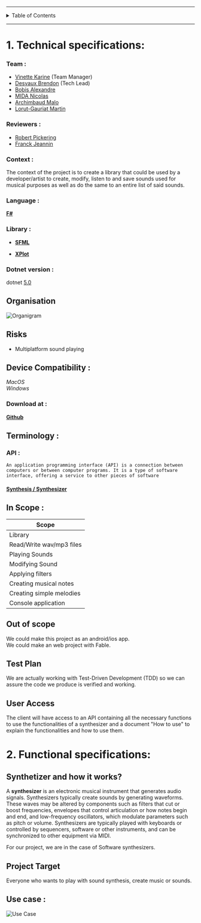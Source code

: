 
---

<details>
<summary>Table of Contents</summary>

1. [`Technical specifications`](#1-Technical-specifications)
2. [`Functional specifications`](#2-Functional-specifications)
</details>

---

# 1. Technical specifications:

 
### Team :

 - [Vinette Karine](https://github.com/KarineVinette) (Team Manager)
 - [Desvaux Brendon](https://github.com/BrendonDesvaux) (Tech Lead)
 - [Bobis Alexandre](https://github.com/AlexandreBobis)
 - [MIDA Nicolas](https://github.com/Nicolas-Mida)
 - [Archimbaud Malo](https://github.com/Malo-Archimbaud)
 - [Lorut-Gauriat Martin](https://github.com/MartinLorutGauriat)

### Reviewers :

 - [Robert Pickering](https://github.com/robertpi)
 - [Franck Jeannin](https://github.com/frje)

 

### Context :

The context of the project is to create a library that could be used by a developer/artist to create, modify, listen to and save sounds used for musical purposes as well as do the same to an entire list of said sounds.  

### Language :

[**F#**](https://fsharp.org/)

### Library :

 - [**SFML**](https://www.sfml-dev.org/index.php)  
  
 - [**XPlot**](https://fslab.org/XPlot)

### Dotnet version :

dotnet [5.0](https://dotnet.microsoft.com/en-us/download/dotnet/5.0)

## Organisation
![Organigram](https://github.com/KarineVinette/ALGOSUP_2022_Project_3_C/blob/main/documents/Orga.png?raw=true)

## Risks

-   Multiplatform sound playing

## Device Compatibility :

_MacOS_  
_Windows_

### Download at :

[**Github**](https://github.com/KarineVinette/ALGOSUP_2022_Project_3_C)

## Terminology :

### API :

```
An application programming interface (API) is a connection between computers or between computer programs. It is a type of software interface, offering a service to other pieces of software

```

#### [Synthesis / Synthesizer](https://en.wikipedia.org/wiki/Synthesizer)



## In Scope :


|           Scope          |
|--------------------------|
| Library                  |
| Read/Write wav/mp3 files |
| Playing Sounds           |
| Modifying Sound          |
| Applying filters         |
| Creating musical notes   |
| Creating simple melodies |
| Console application      |



## Out of scope

We could make this project as an android/ios app.<br>
We could make an web project with Fable.

## Test Plan

We are actually working with Test-Driven Development (TDD) so we can assure the code we produce is verified and working.

## User Access

The client will have access to an API containing all the necessary functions to use the functionalities of a synthesizer and a document "How to use" to explain the functionalities and how to use them.

# 2. Functional specifications:

## Synthetizer and how it works?

A **synthesizer** is an electronic musical instrument that generates audio signals. Synthesizers typically create sounds by generating waveforms. These waves may be altered by components such as filters that cut or boost frequencies, envelopes that control articulation or how notes begin and end, and low-frequency oscillators, which modulate parameters such as pitch or volume. Synthesizers are typically played with keyboards or controlled by sequencers, software or other instruments, and can be synchronized to other equipment via MIDI.

For our project, we are in the case of Software synthesizers.

## Project Target

Everyone who wants to play with sound synthesis, create music or sounds.

## Use case :
![Use Case](https://github.com/KarineVinette/ALGOSUP_2022_Project_3_C/blob/main/documents/UseCase.png?raw=true)

